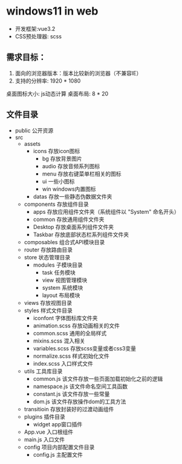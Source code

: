 # windows11 in web

- 开发框架:vue3.2
- CSS预处理器: scss


## 需求目标：
1. 面向的浏览器版本：版本比较新的浏览器（不兼容IE）
2. 支持的分辨率: 1920 * 1080

桌面图标大小: js动态计算
桌面布局: 8 * 20

## 文件目录
- public 公开资源
- src
  - assets
    - icons 存放icon图标
      - bg      存放背景图片
      - audio   存放音频系列图标
      - menu    存放右键菜单栏相关的图标
      - ui      一些小图标
      - win     windows内置图标
    - datas 存放一些静态伪数据文件夹
  - components 存放组件目录
    - apps    存放应用组件文件夹（系统组件以 "System" 命名开头）
    - common  存放通用组件文件夹
    - Desktop 存放桌面系列组件文件夹
    - Taskbar 存放底部状态栏系列组件文件夹
  - composables 组合式API模块目录
  - router 存放路由目录
  - store 状态管理目录
    - modules 子模块目录
      - task 任务模块
      - view 视图管理模块
      - system 系统模块
      - layout 布局模块
  - views 存放视图目录
  - styles 样式文件目录
    - iconfont 字体图标库文件夹
    - animation.scss 存放动画相关的文件
    - common.scss 通用的全局样式
    - mixins.scss 混入相关
    - variables.scss 存放scss变量或者css3变量
    - normalize.scss 样式初始化文件
    - index.scss 入口样式文件
  - utils 工具库目录
    - common.js 该文件存放一些页面加载初始化之前的逻辑
    - namespace.js 该文件命名空间工具函数
    - constant.js 该文件存放一些常量
    - dom.js 该文件存放操作dom的工具方法
  - transitioin 存放封装好的过渡动画组件
  - plugins 插件目录
    - widget app窗口插件
  - App.vue 入口根组件
  - main.js 入口文件
  - config 项目内部配置文件目录
    - config.js 主配置文件